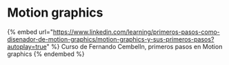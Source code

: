 # Motion graphics

{% embed url="https://www.linkedin.com/learning/primeros-pasos-como-disenador-de-motion-graphics/motion-graphics-y-sus-primeros-pasos?autoplay=true" %}
Curso de Fernando Cembelln, primeros pasos en Motion graphics
{% endembed %}

